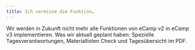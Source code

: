 ```yaml
---
title: Ich vermisse die Funktion…
---
```


Wir werden in Zukunft nicht mehr alle Funktionen von eCamp v2 in eCamp v3 implementieren. Was wir aktuell
geplant haben: Spezielle Tagesverantwortungen, Materiallisten Check und Tagesübersicht im PDF.
